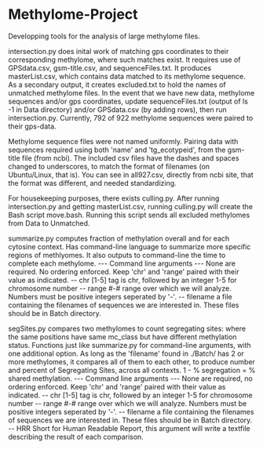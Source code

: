 # Methylome-Project
Developping tools for the analysis of large methylome files.

intersection.py does inital work of matching gps coordinates to their corresponding methylome, where such matches exist. It requires use of GPSdata.csv, gsm-title.csv, and sequenceFiles.txt. It produces masterList.csv, which contains data matched to its methylome sequence. As a secondary output, it creates excluded.txt to hold the names of unmatched methylome files.
In the event that we have new data, methylome sequences and/or gps coordinates, update sequenceFiles.txt (output of ls -1 in Data directory) and/or GPSdata.csv (by adding rows), then run intersection.py.
Currently, 792 of 922 methylome sequences were paired to their gps-data.

Methylome sequence files were not named uniformly. Pairing data with sequences required using both 'name' and 'tg_ecotypeid', from the gsm-title file (from ncbi).
The included csv files have the dashes and spaces changed to underscores, to match the format of filenames (on Ubuntu/Linux, that is). You can see in all927.csv, directly from ncbi site, that the format was different, and needed standardizing.

For housekeeping purposes, there exists culling.py. After running intersection.py and getting masterList.csv, running culling.py will create the Bash script move.bash. Running this script sends all excluded methylomes from Data to Unmatched.

summarize.py computes fraction of methylation overall and for each cytosine context. Has command-line language to summarize more specific regions of methlyomes. It also outputs to command-line the time to complete each methylome.
--- Command line arguments ---
None are required. No ordering enforced. Keep 'chr' and 'range' paired with their value as indicated.
-- chr [1-5]    tag is chr, followed by an integer 1-5 for chromosome number
-- range #-#    range over which we will analyze. Numbers must be positive integers seperated by '-'.
-- filename     a file containing the filenames of sequences we are interested in. These files should be in Batch directory.

segSites.py compares two methylomes to count segregating sites: where the same positions have same mc_class but have different methylation status. Functions just like summarize.py for command-line arguments, with one additional option. As long as the 'filename' found in ./Batch/ has 2 or more methylomes, it compares all of them to each other, to produce number and percent of Segregating Sites, across all contexts. 1 - % segregation = % shared methylation.
--- Command line arguments ---
None are required, no ordering enforced. Keep 'chr' and 'range' paired with their value as indicated.
-- chr [1-5]    tag is chr, followed by an integer 1-5 for chromosome number
-- range #-#    range over which we will analyze. Numbers must be positive integers seperated by '-'.
-- filename     a file containing the filenames of sequences we are interested in. These files should be in Batch directory.
-- HRR          Short for Human Readable Report, this argument will write a textfile describing the result of each comparison.
